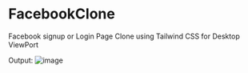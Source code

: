 # FacebookClone
Facebook signup or Login Page Clone using Tailwind CSS for Desktop ViewPort
<br>

Output: 
![image](https://user-images.githubusercontent.com/50522741/179393682-6adc1b20-944f-4a8d-adc5-ede1d92bc680.png)

